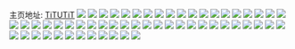 主页地址: [TiTUTiT](https://weibo.com/u/2769714105) 
![](https://wx4.sinaimg.cn/mw2000/a5167bb9ly1h9madd69oej20wi0kijvg.jpg) 
![](https://wx4.sinaimg.cn/mw2000/a5167bb9ly1h9maabzht7j20wi0isjx1.jpg) 
![](https://wx4.sinaimg.cn/mw2000/a5167bb9ly1h9maadnzdmj20u0140n7k.jpg) 
![](https://wx4.sinaimg.cn/mw2000/a5167bb9ly1h9maarupamj20wi0ihdl8.jpg) 
![](https://wx4.sinaimg.cn/mw2000/a5167bb9ly1h9maafs3rwj23402c0hdt.jpg) 
![](https://wx4.sinaimg.cn/mw2000/a5167bb9ly1h9maahe77pj22c0340kjl.jpg) 
![](https://wx4.sinaimg.cn/mw2000/a5167bb9ly1h9maaijo88j23402c0b29.jpg) 
![](https://wx4.sinaimg.cn/mw2000/a5167bb9ly1h9mad6lts2j20wi0ixq5l.jpg) 
![](https://wx4.sinaimg.cn/mw2000/a5167bb9ly1h9l62mcwjvj22yo1o0kjm.jpg) 
![](https://wx4.sinaimg.cn/mw2000/a5167bb9ly1h9l62o1uk9j22yo1o07wi.jpg) 
![](https://wx4.sinaimg.cn/mw2000/a5167bb9ly1h9l62pndpxj22yo1o01kz.jpg) 
![](https://wx4.sinaimg.cn/mw2000/a5167bb9ly1h9l639nfolj20wi13uaij.jpg) 
![](https://wx4.sinaimg.cn/mw2000/a5167bb9ly1h9l62kjmlzj22yo1o07wi.jpg) 
![](https://wx4.sinaimg.cn/mw2000/a5167bb9ly1h9l62s45r9j22yo1o0hdu.jpg) 
![](https://wx4.sinaimg.cn/mw2000/a5167bb9ly1h9l62tl37yj23402c04qs.jpg) 
![](https://wx4.sinaimg.cn/mw2000/a5167bb9ly1h9l64g6f1oj213u0tu7k7.jpg) 
![](https://wx4.sinaimg.cn/mw2000/a5167bb9ly1h9l62w14c7j21mc17savk.jpg) 
![](https://wx4.sinaimg.cn/mw2000/a5167bb9ly1h98ea46fn9j211g09odha.jpg) 
![](https://wx4.sinaimg.cn/mw2000/a5167bb9ly1h94zxyolgij20pw09ut9p.jpg) 
![](https://wx4.sinaimg.cn/mw2000/a5167bb9ly1h94zxyi7fij20n90g7gnb.jpg) 
![](https://wx4.sinaimg.cn/mw2000/a5167bb9ly1h94zxyxh4vj20no06hmxj.jpg) 
![](https://wx4.sinaimg.cn/mw2000/a5167bb9ly1h94zxz3lbwj20ox0bgq41.jpg) 
![](https://wx4.sinaimg.cn/mw2000/a5167bb9ly1h8lwot5ooyj21o02807wi.jpg) 
![](https://wx4.sinaimg.cn/mw2000/a5167bb9ly1h8lwoq819gj220u2ggb2b.jpg) 
![](https://wx4.sinaimg.cn/mw2000/a5167bb9ly1h8lwormqedj21o0280b29.jpg) 
![](https://wx4.sinaimg.cn/mw2000/a5167bb9ly1h8lwox8sapj22yo1o01ky.jpg) 
![](https://wx4.sinaimg.cn/mw2000/a5167bb9ly1h8lwonirb2j21ho1o0ngf.jpg) 
![](https://wx4.sinaimg.cn/mw2000/a5167bb9ly1h8lwovjwzfj22yo1o0hdu.jpg) 
![](https://wx4.sinaimg.cn/mw2000/a5167bb9ly1h7vsaphhwvj20wi1obx0d.jpg) 
![](https://wx4.sinaimg.cn/mw2000/a5167bb9ly1h7uopolbejj22c0340e83.jpg) 
![](https://wx4.sinaimg.cn/mw2000/a5167bb9ly1h7uopcqp3sj22c0340npd.jpg) 
![](https://wx4.sinaimg.cn/mw2000/a5167bb9ly1h7uopq679ej22c0340qv5.jpg) 
![](https://wx4.sinaimg.cn/mw2000/a5167bb9ly1h7uoq0pbskj22c0340u0y.jpg) 
![](https://wx4.sinaimg.cn/mw2000/a5167bb9ly1h7uoq2e8bdj22c03401ky.jpg) 
![](https://wx4.sinaimg.cn/mw2000/a5167bb9ly1h7uoqclb1zj22c0340u0y.jpg) 
![](https://wx4.sinaimg.cn/mw2000/a5167bb9ly1h7uoqe2t54j22c0340npd.jpg) 
![](https://wx4.sinaimg.cn/mw2000/a5167bb9ly1h7uorcyhnzj20wi1obx0d.jpg) 
![](https://wx4.sinaimg.cn/mw2000/a5167bb9ly1h7uoqnzalrj22c0340u0z.jpg) 
![](https://wx4.sinaimg.cn/mw2000/a5167bb9ly1h7ryeoh08lj218g0tnwyl.jpg) 
![](https://wx4.sinaimg.cn/mw2000/a5167bb9ly1h7ryeopt80j218g0tntrn.jpg) 
![](https://wx4.sinaimg.cn/mw2000/a5167bb9ly1h7ryep7uyoj20tn18gqdd.jpg) 
![](https://wx4.sinaimg.cn/mw2000/a5167bb9ly1h7ryeo6226j20tn18gwpp.jpg) 
![](https://wx4.sinaimg.cn/mw2000/a5167bb9gy1h6to5l0h5hj23402c01ky.jpg) 
![](https://wx4.sinaimg.cn/mw2000/a5167bb9gy1h6to5tryhqj22ps1j01i9.jpg) 
![](https://wx4.sinaimg.cn/mw2000/a5167bb9ly1h6j56kircoj218l1qz7wh.jpg) 
![](https://wx4.sinaimg.cn/mw2000/a5167bb9ly1h6j56h2jpzj21s02dc1gn.jpg) 
![](https://wx4.sinaimg.cn/mw2000/a5167bb9ly1h6j563td72j21s02dc4jy.jpg) 
![](https://wx4.sinaimg.cn/mw2000/a5167bb9ly1h6j56d3j1yj21s02dc7wi.jpg) 
![](https://wx4.sinaimg.cn/mw2000/a5167bb9ly1h6j56mwjmgj210x0s3gy3.jpg) 
![](https://wx4.sinaimg.cn/mw2000/a5167bb9ly1h6j56m8f44j217z25449c.jpg) 
![](https://wx4.sinaimg.cn/mw2000/a5167bb9ly1h6j56j0ar2j21bw28q7pu.jpg) 
![](https://wx4.sinaimg.cn/mw2000/a5167bb9ly1h6j56azt50j21s02dckjm.jpg) 
![](https://wx4.sinaimg.cn/mw2000/a5167bb9ly1h6j56f3covj21s02dcqv5.jpg) 
![](https://wx4.sinaimg.cn/mw2000/a5167bb9ly1h6b5sqt1d5j21ml25141i.jpg) 
![](https://wx4.sinaimg.cn/mw2000/a5167bb9ly1h5xe1l8sfej21c02dc77s.jpg) 
![](https://wx4.sinaimg.cn/mw2000/a5167bb9ly1h5xe1jqcz6j21ez1c00z6.jpg) 
